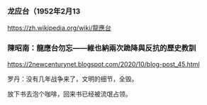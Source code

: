### 龙应台（1952年2月13
https://zh.wikipedia.org/wiki/龍應台

### 陳昭南：龍應台勿忘——維也納兩次跪降與反抗的歷史教訓
https://2newcenturynet.blogspot.com/2020/10/blog-post_45.html

罗丹：没有几年战争来了，文明的细节，全毁。

放下书去泡个咖啡，回来书已经被流氓占领。
